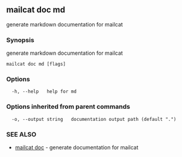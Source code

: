 ## mailcat doc md

generate markdown documentation for mailcat

### Synopsis

generate markdown documentation for mailcat

```
mailcat doc md [flags]
```

### Options

```
  -h, --help   help for md
```

### Options inherited from parent commands

```
  -o, --output string   documentation output path (default ".")
```

### SEE ALSO

* [mailcat doc](mailcat_doc.md)	 - generate documentation for mailcat

